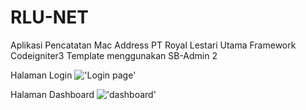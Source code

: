 # RLU-NET
Aplikasi Pencatatan Mac Address PT Royal Lestari Utama
Framework Codeigniter3
Template menggunakan SB-Admin 2

Halaman Login
!['Login page'](http://rizkimuliono.blog.uma.ac.id/wp-content/uploads/sites/365/2020/05/Screen-Shot-2020-05-24-at-15.47.05.png)

Halaman Dashboard
!['dashboard'](http://rizkimuliono.blog.uma.ac.id/wp-content/uploads/sites/365/2020/05/Screen-Shot-2020-05-24-at-15.46.38.png)
